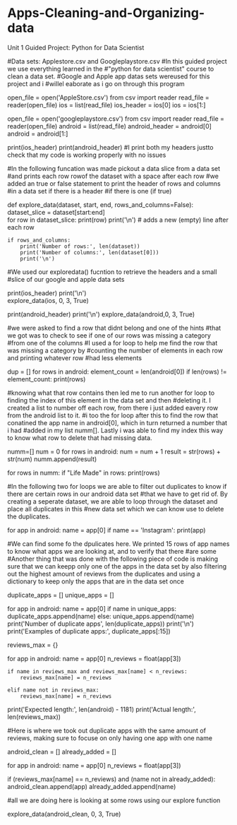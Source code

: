 # Apps-Cleaning-and-Organizing-data

Unit 1 Guided Project: Python for Data Scientist

#Data sets: Applestore.csv and Googleplaystore.csv
#In this guided project we use everything learned in the 
#"python for data scientist" course to clean a data set.
#Google and Apple app datas sets wereused for this project and i
#willel eaborate as i go on through this program


open_file = open('AppleStore.csv')
from csv import reader
read_file = reader(open_file)
ios = list(read_file)
ios_header = ios[0]
ios = ios[1:]


open_file = open('googleplaystore.csv')
from csv import reader
read_file = reader(open_file)
android = list(read_file)
android_header = android[0]
android = android[1:]

print(ios_header)
print(android_header)
#I print both my headers justto check that my code is working properly with no issues


#In the following funcation was made pickout a data slice from a data set 
#and  prints each row rowof the dataset with a space after each row
#we added an true or false statement to print the header of rows and columns 
#in a data set if there is a header
#if there is one (if true)

def explore_data(dataset, start, end, rows_and_columns=False):
    dataset_slice = dataset[start:end]    
    for row in dataset_slice:
        print(row)
        print('\n') # adds a new (empty) line after each row

    if rows_and_columns:
        print('Number of rows:', len(dataset))
        print('Number of columns:', len(dataset[0]))
        print('\n')

#We used our exploredata() fucntion to retrieve the headers and a small
#slice of our google and apple data sets

print(ios_header)
print('\n')     
explore_data(ios, 0, 3, True)

print(android_header)
print('\n')
explore_data(android,0, 3, True)

#we were asked to find a row that didnt belong and one of the hints 
#that we got was to check to see if one of our rows was missing a category 
#from one of the columns
#I used a for loop to help me find the row that was missing a category by 
#counting the number of elements in each row and printing whatever row
#had less elements

dup = []
for rows in android:
    element_count = len(android[0])
    if len(rows) != element_count:
        print(rows)
        
        
#knowing what that row contains then led me to run another for loop to finding the index of this element in the data set and then
#deleting it. I created a list to number off each row, from there i just added eavery row from the android list to it. 
#i too the for loop after this to find the row that conatined the app name in android[0], which in turn returned a number that i had
#added in my list numm[]. Lastly i was able to find my index this way to know what row to delete that had missing data. 

numm=[]
num = 0
for rows in android:
    num = num + 1
    result = str(rows) + str(num)
    numm.append(result)

for rows in numm:
    if "Life Made" in rows: 
        print(rows)

#In the following two for loops we are able to filter out duplicates to know if there are certain rows in our android data set 
#that we have to get rid of. By creating a seperate dataset, we are able to loop through the dataset and place all duplicates in this #new data set which we can know use to delete the duplicates.

for app in android:
    name = app[0]
    if name == 'Instagram':
        print(app)
        
#We can find some fo the dpulicates here. We printed 15 rows of app names to know what apps we are looking at, and to verify that there #are some 
#Another thing that was done with the following piece of code is making sure that we can keepp only one of the apps in the data set by also filtering out the highest amount of reviews from the duplicates and using a dictionary to keep only the apps that are in the data set once
                     
        
duplicate_apps = []
unique_apps = []

for app in android:
    name = app[0]
    if name in unique_apps:
        duplicate_apps.append(name)
    else:
        unique_apps.append(name)
print('Number of duplicate apps', len(duplicate_apps))
print('\n')
print('Examples of duplicate apps:', duplicate_apps[:15])


reviews_max = {}

for app in android:
    name = app[0]
    n_reviews = float(app[3])
    
    if name in reviews_max and reviews_max[name] < n_reviews:
        reviews_max[name] = n_reviews
        
    elif name not in reviews_max:
        reviews_max[name] = n_reviews
        
print('Expected length:', len(android) - 1181)
print('Actual length:', len(reviews_max))

#Here is where we took out duplicate apps with the same amount of reviews, making sure to focuse on only having one app with one name

android_clean = []
already_added = []

for app in android:
    name = app[0]
    n_reviews = float(app[3])
    
if (reviews_max[name] == n_reviews) and (name not in already_added):
        android_clean.append(app)
        already_added.append(name)


#all we are doing here is looking at some rows using our explore function

explore_data(android_clean, 0, 3, True)



